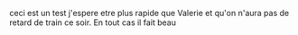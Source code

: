 ceci est un test
j'espere etre plus rapide que Valerie
et qu'on n'aura pas de retard de train ce soir.
En tout cas il fait beau
